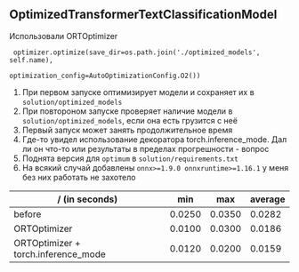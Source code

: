 ## OptimizedTransformerTextClassificationModel

Использовали ORTOptimizer
```
 optimizer.optimize(save_dir=os.path.join('./optimized_models', self.name),
                               optimization_config=AutoOptimizationConfig.O2())
```
1. При первом запуске оптимизирует модели и сохраняет их в ```solution/optimized_models```
2. При повтороном запуске проверяет наличие модели в ```solution/optimized_models```, если она есть грузится с неё
3. Первый запуск может занять продолжительное время
4. Где-то увидел использование декоратора torch.inference_mode. Дал ли он что-то или результаты в пределах прогрешности - вопрос
5. Поднята версия для ```optimum``` в ```solution/requirements.txt```
6. На всякий случай добавлены ```onnx>=1.9.0 onnxruntime>=1.16.1``` у меня без них работать не захотело

| /  (in seconds)                     | min    | max    | average |
| ----------------------------------- | ------ | ------ | ------- |
| before                              | 0.0250 | 0.0350 | 0.0282  |
| ORTOptimizer                        | 0.0100 | 0.0300 | 0.0186  |
| ORTOptimizer + torch.inference_mode | 0.0120 | 0.0200 | 0.0159  |